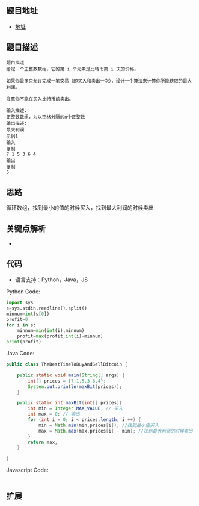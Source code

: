 ## 题目地址

- [地址](https://www.nowcoder.com/practice/08f70daa78bf45fea64d72523a3641f3?tpId=98&tqId=32862&tPage=2&rp=2&ru=/ta/2019test&qru=/ta/2019test/question-ranking)

## 题目描述

```
题目描述
给定一个正整数数组，它的第 i 个元素是比特币第 i 天的价格。

如果你最多只允许完成一笔交易（即买入和卖出一次），设计一个算法来计算你所能获取的最大利润。

注意你不能在买入比特币前卖出。

输入描述:
正整数数组，为以空格分隔的n个正整数
输出描述:
最大利润
示例1
输入
复制
7 1 5 3 6 4
输出
复制
5
```

## 思路
循环数组，找到最小的值的时候买入，找到最大利润的时候卖出
## 关键点解析

-

## 代码

- 语言支持：Python，Java，JS

Python Code:

```python
import sys
s=sys.stdin.readline().split()
minnum=int(s[0])
profit=0
for i in s:
    minnum=min(int(i),minnum)
    profit=max(profit,int(i)-minnum)
print(profit)
```

Java Code:

```java
public class TheBestTimeToBuyAndSellBitcoin {

    public static void main(String[] args) {
        int[] prices = {7,1,5,3,6,4};
        System.out.println(maxBit(prices));
    }

    public static int maxBit(int[] prices){
        int min = Integer.MAX_VALUE; // 买入
        int max = 0; // 卖出
        for (int i = 0; i < prices.length; i ++) {
            min = Math.min(min,prices[i]); //找到最小值买入
            max = Math.max(max,prices[i] - min); //找到最大利润的时候卖出
        }
        return max;
    }

}
```

Javascript Code:

```js
```

## 扩展
